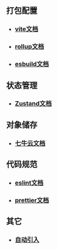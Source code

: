 ## 打包配置

- ### [vite文档](https://cn.vitejs.dev/config/)

- ### [rollup文档](https://www.rollupjs.com/)

- ### [esbuild文档](https://esbuild.bootcss.com/)

## 状态管理

- ### [Zustand文档](https://docs.pmnd.rs/zustand/getting-started/introduction)

## 对象储存

- ### [七牛云文档](https://developer.qiniu.com/kodo/1289/nodejs)

## 代码规范

- ### [eslint文档](https://eslint.org/docs/user-guide/configuring/configuration-files#configuration-comments)

- ### [prettier文档](https://prettier.io/docs/en/options.html)

## 其它

- ### [自动引入](https://gitcode.com/unplugin/unplugin-auto-import/overview)